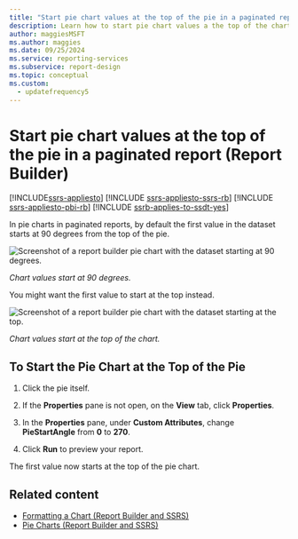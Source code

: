 ```yaml
---
title: "Start pie chart values at the top of the pie in a paginated report"
description: Learn how to start pie chart values a the top of the chart in a paginated report rather than the default 90 degrees from the top.
author: maggiesMSFT
ms.author: maggies
ms.date: 09/25/2024
ms.service: reporting-services
ms.subservice: report-design
ms.topic: conceptual
ms.custom:
  - updatefrequency5
---
```

# Start pie chart values at the top of the pie in a paginated report (Report Builder)

[!INCLUDE[ssrs-appliesto](../../includes/ssrs-appliesto.md)] [!INCLUDE [ssrs-appliesto-ssrs-rb](../../includes/ssrs-appliesto-ssrs-rb.md)] [!INCLUDE [ssrs-appliesto-pbi-rb](../../includes/ssrs-appliesto-pbi-rb.md)] [!INCLUDE [ssrb-applies-to-ssdt-yes](../../includes/ssrb-applies-to-ssdt-yes.md)]

In pie charts in paginated reports, by default the first value in the dataset starts at 90 degrees from the top of the pie. 

![Screenshot of a report builder pie chart with the dataset starting at 90 degrees.](../../reporting-services/media/report-builder-pie-chart-start-at-90.png)

*Chart values start at 90 degrees.*

You might want the first value to start at the top instead. 

![Screenshot of a report builder pie chart with the dataset starting at the top.](../../reporting-services/media/report-builder-pie-chart-start-at-top.png)

*Chart values start at the top of the chart.*
  
## To Start the Pie Chart at the Top of the Pie  
  
1.  Click the pie itself.  
  
2.  If the **Properties** pane is not open, on the **View** tab, click **Properties**.  
  
3.  In the **Properties** pane, under **Custom Attributes**, change **PieStartAngle** from **0** to **270**.  
  
4.  Click **Run** to preview your report.  
  
 The first value now starts at the top of the pie chart.  
  
## Related content

- [Formatting a Chart &#40;Report Builder and SSRS&#41;](../../reporting-services/report-design/formatting-a-chart-report-builder-and-ssrs.md)
- [Pie Charts &#40;Report Builder and SSRS&#41;](../../reporting-services/report-design/pie-charts-report-builder-and-ssrs.md)
